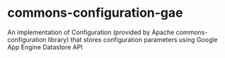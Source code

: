 commons-configuration-gae
=========================

An implementation of Configuration (provided by Apache commons-configuration library) that stores configuration parameters using Google App Engine Datastore API

